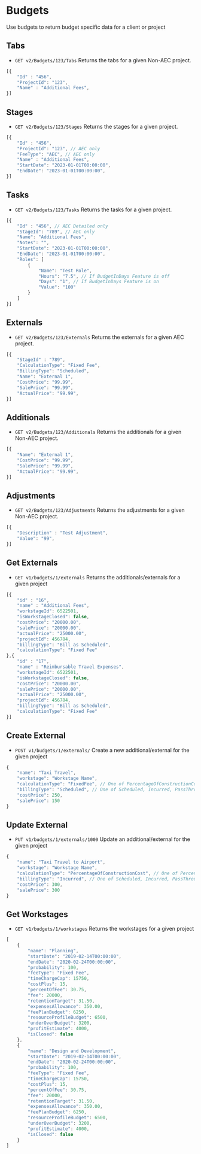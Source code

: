 # Budgets
Use budgets to return budget specific data for a client or project

## Tabs
* `GET v2/Budgets/123/Tabs` Returns the tabs for a given Non-AEC project.
```javascript
[{
    "Id" : "456",
    "ProjectId": "123",
    "Name" : "Additional Fees",
}]
```

## Stages
* `GET v2/Budgets/123/Stages` Returns the stages for a given project.
```javascript
[{
    "Id" : "456",
    "ProjectId": "123", // AEC only
    "FeeType": "AEC", // AEC only
    "Name" : "Additional Fees",
    "StartDate": "2023-01-01T00:00:00",
    "EndDate": "2023-01-01T00:00:00",
}]
```

## Tasks
* `GET v2/Budgets/123/Tasks` Returns the tasks for a given project.
```javascript
[{
    "Id" : "456", // AEC Detailed only
    "StageId": "789", // AEC only
    "Name": "Additional Fees",
    "Notes": "",
    "StartDate": "2023-01-01T00:00:00",
    "EndDate": "2023-01-01T00:00:00",
    "Roles": [
        {
            "Name": "Test Role",
            "Hours": "7.5", // If BudgetInDays Feature is off
            "Days": "1", // If BudgetInDays Feature is on
            "Value": "100"
        }
    ]
}]
```

## Externals
* `GET v2/Budgets/123/Externals` Returns the externals for a given AEC project.
```javascript
[{
    "StageId" : "789",
    "CalculationType": "Fixed Fee",
    "BillingType": "Scheduled",
    "Name": "External 1",
    "CostPrice": "99.99",
    "SalePrice": "99.99",
    "ActualPrice": "99.99",
}]
```

## Additionals
* `GET v2/Budgets/123/Additionals` Returns the additionals for a given Non-AEC project.
```javascript
[{
    "Name": "External 1",
    "CostPrice": "99.99",
    "SalePrice": "99.99",
    "ActualPrice": "99.99",
}]
```

## Adjustments
* `GET v2/Budgets/123/Adjustments` Returns the adjustments for a given Non-AEC project.
```javascript
[{
    "Description" : "Test Adjustment",
    "Value": "99",
}]
```

## Get Externals
* `GET v1/budgets/1/externals` Returns the additionals/externals for a given project

```javascript
[{ 
	"id" : "16",
	"name" : "Additional Fees",
	"workstageId": 6522501,
	"isWorkstageClosed": false,
	"costPrice": "20000.00",
	"salePrice": "20000.00",
	"actualPrice": "25000.00",
	"projectId": 456784,
	"billingType": "Bill as Scheduled",
	"calculationType": "Fixed Fee"
},{ 
	"id" : "17",
	"name" : "Reimbursable Travel Expenses",
	"workstageId": 6522501,
	"isWorkstageClosed": false,
	"costPrice": "20000.00",
	"salePrice": "20000.00",
	"actualPrice": "25000.00",
	"projectId": 456784,
	"billingType": "Bill as Scheduled",
	"calculationType": "Fixed Fee"
}]
```

## Create External
* `POST v1/budgets/1/externals/` Create a new additional/external for the given project

```javascript
{
	"name": "Taxi Travel",
	"workstage": "Workstage Name",
	"calculationType": "FixedFee", // One of PercentageOfConstructionCost, FixedFee
	"billingType": "Scheduled", // One of Scheduled, Incurred, PassThrough
	"costPrice": 250,
	"salePrice": 150
}
```

## Update External
* `PUT v1/budgets/1/externals/1000` Update an additional/external for the given project

```javascript
{
	"name": "Taxi Travel to Airport",
	"workstage": "Workstage Name",
	"calculationType": "PercentageOfConstructionCost", // One of PercentageOfConstructionCost, FixedFee
	"billingType": "Incurred", // One of Scheduled, Incurred, PassThrough
	"costPrice": 300,
	"salePrice": 300
}
```

## Get Workstages
* `GET v1/budgets/1/workstages` Returns the workstages for a given project

```javascript
[
	{
		"name": "Planning",
		"startDate": "2019-02-14T00:00:00",
		"endDate": "2020-02-24T00:00:00",
		"probability": 100,
		"feeType": "Fixed Fee",
		"timeChargeCap": 15750,
		"costPlus": 15,
		"percentOfFee": 30.75,
		"fee": 20000,
		"retentionTarget": 31.50,
		"expensesAllowance": 350.00,
		"feePlanBudget": 6250,
		"resourceProfileBudget": 6500,
		"underOverBudget": 3200,
		"profitEstimate": 4000,
		"isClosed": false
	},
	{
		"name": "Design and Development",
		"startDate": "2019-02-14T00:00:00",
		"endDate": "2020-02-24T00:00:00",
		"probability": 100,
		"feeType": "Fixed Fee",
		"timeChargeCap": 15750,
		"costPlus": 15,
		"percentOfFee": 30.75,
		"fee": 20000,
		"retentionTarget": 31.50,
		"expensesAllowance": 350.00,
		"feePlanBudget": 6250,
		"resourceProfileBudget": 6500,
		"underOverBudget": 3200,
		"profitEstimate": 4000,
		"isClosed": false
	}
]
```
